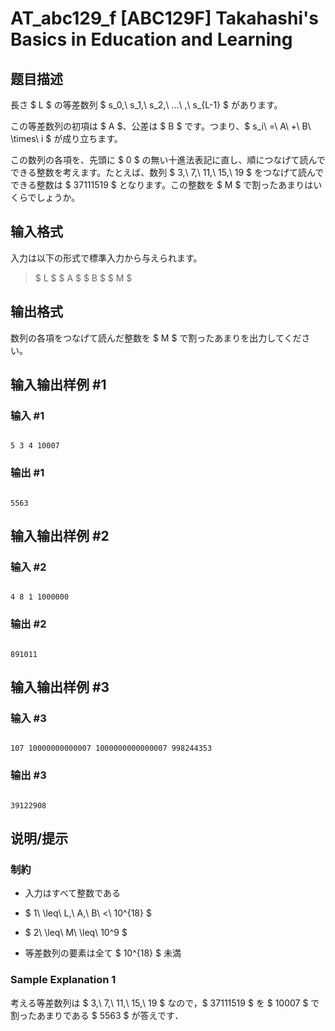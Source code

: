 # AT_abc129_f [ABC129F] Takahashi&#39;s Basics in Education and Learning

## 题目描述

[problemUrl]: https://atcoder.jp/contests/abc129/tasks/abc129_f

<!-- 正の整数の組 $ (L_i,\ A_i,\ B_i,\ M_i) $ が $ Q $ 個与えられます．各組について，次の質問に答えてください．-->長さ $ L $ の等差数列 $ s_0,\ s_1,\ s_2,\ ...\ ,\ s_{L-1} $ があります。

この等差数列の初項は $ A $、公差は $ B $ です。つまり、$ s_i\ =\ A\ +\ B\ \times\ i $ が成り立ちます。

この数列の各項を、先頭に $ 0 $ の無い十進法表記に直し、順につなげて読んでできる整数を考えます。たとえば、数列 $ 3,\ 7,\ 11,\ 15,\ 19 $ をつなげて読んでできる整数は $ 37111519 $ となります。この整数を $ M $ で割ったあまりはいくらでしょうか。

## 输入格式

入力は以下の形式で標準入力から与えられます。

> $ L $ $ A $ $ B $ $ M $

## 输出格式

数列の各項をつなげて読んだ整数を $ M $ で割ったあまりを出力してください。

## 输入输出样例 #1

### 输入 #1

```
5 3 4 10007
```

### 输出 #1

```
5563
```

## 输入输出样例 #2

### 输入 #2

```
4 8 1 1000000
```

### 输出 #2

```
891011
```

## 输入输出样例 #3

### 输入 #3

```
107 10000000000007 1000000000000007 998244353
```

### 输出 #3

```
39122908
```

## 说明/提示

### 制約

- 入力はすべて整数である
- $ 1\ \leq\ L,\ A,\ B\ <\ 10^{18} $
- $ 2\ \leq\ M\ \leq\ 10^9 $
- 等差数列の要素は全て $ 10^{18} $ 未満

### Sample Explanation 1

考える等差数列は $ 3,\ 7,\ 11,\ 15,\ 19 $ なので，$ 37111519 $ を $ 10007 $ で割ったあまりである $ 5563 $ が答えです．